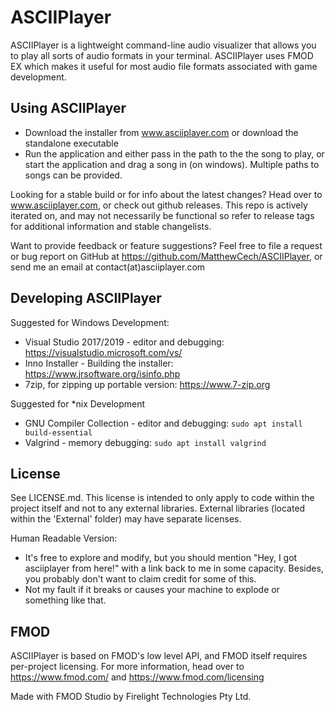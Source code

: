 # ASCIIPlayer
ASCIIPlayer is a lightweight command-line audio visualizer that allows you to play all sorts of audio formats in your terminal. ASCIIPlayer uses FMOD EX which makes it useful for most audio file formats associated with game development. 

## Using ASCIIPlayer
- Download the installer from www.asciiplayer.com or download the standalone executable
- Run the application and either pass in the path to the the song to play, or start the application and drag a song in (on windows). Multiple paths to songs can be provided.

Looking for a stable build or for info about the latest changes? Head over to www.asciiplayer.com, or check out github releases. This repo is actively iterated on, and may not necessarily be functional so refer to release tags for additional information and stable changelists.

Want to provide feedback or feature suggestions? Feel free to file a request or bug report on GitHub at https://github.com/MatthewCech/ASCIIPlayer, or send me an email at contact(at)asciiplayer.com

## Developing ASCIIPlayer

Suggested for Windows Development:
- Visual Studio 2017/2019 - editor and debugging: https://visualstudio.microsoft.com/vs/
- Inno Installer - Building the installer: https://www.jrsoftware.org/isinfo.php
- 7zip, for zipping up portable version: https://www.7-zip.org

Suggested for \*nix Development
- GNU Compiler Collection - editor and debugging: `sudo apt install build-essential`
- Valgrind - memory debugging: `sudo apt install valgrind`

## License

See LICENSE.md. This license is intended to only apply to code within the project itself and not to any external libraries. External libraries (located within the 'External' folder) may have separate licenses.

Human Readable Version:
- It's free to explore and modify, but you should mention "Hey, I got asciiplayer from here!" with a link back to me in some capacity. Besides, you probably don't want to claim credit for some of this.
- Not my fault if it breaks or causes your machine to explode or something like that.

## FMOD

ASCIIPlayer is based on FMOD's low level API, and FMOD itself requires per-project licensing. For more information, head over to https://www.fmod.com/ and https://www.fmod.com/licensing

Made with FMOD Studio by Firelight Technologies Pty Ltd.

